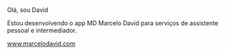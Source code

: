 Olá, sou David

Estou desenvolvendo o app MD Marcelo David para serviços de assistente pessoal e intermediador.

www.marcelodavid.com

<!---
davidskris/davidskris is a ✨ special ✨ repository because its `README.md` (this file) appears on your GitHub profile.
You can click the Preview link to take a look at your changes.
--->
